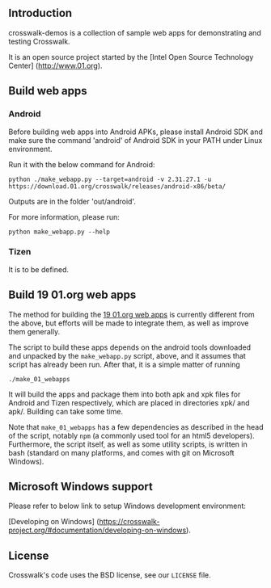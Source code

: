 ## Introduction
crosswalk-demos is a collection of sample web apps for demonstrating and testing Crosswalk.

It is an open source project started by the [Intel Open Source Technology Center]
(http://www.01.org).

## Build web apps

### Android
Before building web apps into Android APKs, please install Android SDK and make
sure the command 'android' of Android SDK in your PATH under Linux environment.

Run it with the below command for Android:

`python ./make_webapp.py --target=android -v 2.31.27.1 -u https://download.01.org/crosswalk/releases/android-x86/beta/`


Outputs are in the folder 'out/android'.


For more information, please run:

`python make_webapp.py --help`

### Tizen
It is to be defined.

## Build 19 01.org web apps
The method for building the [19 01.org web
apps](https://01.org/html5webapps/webapps) is currently different from
the above, but efforts will be made to integrate them, as well as improve
them generally.

The script to build these apps depends on the android tools downloaded
and unpacked by the `make_webapp.py` script, above, and it assumes that
script has already been run. After that, it is a simple matter of running

`./make_01_webapps`

It will build the apps and package them into both apk and xpk files for
Android and Tizen respectively, which are placed in directories xpk/
and apk/. Building can take some time.

Note that `make_01_webapps` has a few dependencies as described in the
head of the script, notably `npm` (a commonly used tool for an html5
developers). Furthermore, the script itself, as well as some utility
scripts, is written in bash (standard on many platforms, and comes
with git on Microsoft Windows).

## Microsoft Windows support
Please refer to below link to setup Windows development environment:

[Developing on Windows]
(https://crosswalk-project.org/#documentation/developing-on-windows).

## License
Crosswalk's code uses the BSD license, see our `LICENSE` file.
